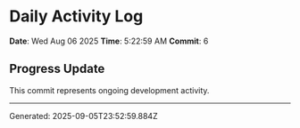 # Daily Activity Log

**Date**: Wed Aug 06 2025
**Time**: 5:22:59 AM
**Commit**: 6

## Progress Update

This commit represents ongoing development activity.

---
Generated: 2025-09-05T23:52:59.884Z
